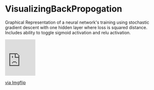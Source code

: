 # VisualizingBackPropogation

Graphical Representation of a neural network's training using stochastic gradient descent with one hidden layer where loss is squared distance. Includes ability to toggle sigmoid activation and relu activation.

<div style="width:100px;max-width:100%;"><div style="height:0;padding-bottom:120%;position:relative;"><iframe width="100" height="120" style="position:absolute;top:0;left:0;width:100%;height:100%;" frameBorder="0" src="https://imgflip.com/embed/3yjn9d"></iframe></div><p><a href="https://imgflip.com/gif/3yjn9d">via Imgflip</a></p></div>

